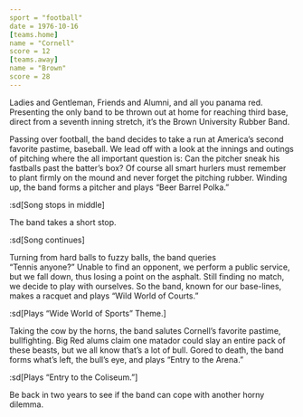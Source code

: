 ```yaml
---
sport = "football"
date = 1976-10-16
[teams.home]
name = "Cornell"
score = 12
[teams.away]
name = "Brown"
score = 28
---
```


Ladies and Gentleman, Friends and Alumni, and all you panama red. Presenting the only band to be thrown out at home for reaching third base, direct from a seventh inning stretch, it’s the Brown University Rubber Band.

Passing over football, the band decides to take a run at America’s second favorite pastime, baseball. We lead off with a look at the innings and outings of pitching where the all important question is: Can the pitcher sneak his fastballs past the batter’s box? Of course all smart hurlers must remember to plant firmly on the mound and never forget the pitching rubber. Winding up, the band forms a pitcher and plays “Beer Barrel Polka.”

:sd[Song stops in middle]

The band takes a short stop.

:sd[Song continues]

Turning from hard balls to fuzzy balls, the band queries\
“Tennis anyone?” Unable to find an opponent, we perform a public service, but we fall down, thus losing a point on the asphalt. Still finding no match, we decide to play with ourselves. So the band, known for our base-lines, makes a racquet and plays “Wild World of Courts.”

:sd[Plays “Wide World of Sports” Theme.]

Taking the cow by the horns, the band salutes Cornell’s favorite pastime, bullfighting. Big Red alums claim one matador could slay an entire pack of these beasts, but we all know that’s a lot of bull. Gored to death, the band forms what’s left, the bull’s eye, and plays “Entry to the Arena.”

:sd[Plays “Entry to the Coliseum.”]

Be back in two years to see if the band can cope with another horny dilemma.
